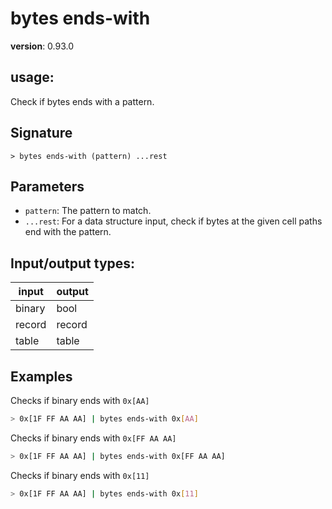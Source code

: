 # bytes ends-with

**version**: 0.93.0

## **usage**:

Check if bytes ends with a pattern.

## Signature

`> bytes ends-with (pattern) ...rest`

## Parameters

- `pattern`: The pattern to match.
- `...rest`: For a data structure input, check if bytes at the given cell paths end with the pattern.

## Input/output types:

| input  | output |
| ------ | ------ |
| binary | bool   |
| record | record |
| table  | table  |

## Examples

Checks if binary ends with `0x[AA]`

```bash
> 0x[1F FF AA AA] | bytes ends-with 0x[AA]
```

Checks if binary ends with `0x[FF AA AA]`

```bash
> 0x[1F FF AA AA] | bytes ends-with 0x[FF AA AA]
```

Checks if binary ends with `0x[11]`

```bash
> 0x[1F FF AA AA] | bytes ends-with 0x[11]
```
